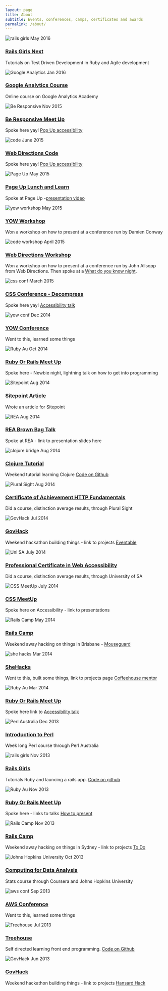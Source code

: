 ```yaml
---
layout: page
title: About
subtitle: Events, conferences, camps, certificates and awards
permalink: /about/
---
```

<div class="about-page wrapper">
  <div class="grid">
    <div class="icon">
    <img src="/img/railsgirls-sq.png" alt="rails girls">
      <span>May 2016</span>
    </div>
    <div class="description">
      <h3><a href="http://railsgirls.com/melbourne" target="_blank">Rails Girls Next</a></h3>
      <p>Tutorials on Test Driven Development in Ruby and Agile development</p>
    </div>
  </div>
  <div class="grid">
    <div class="icon">
    <img src="/img/googleanalytics.png" alt="Google Analytics">
      <span>Jan 2016</span>
    </div>
    <div class="description">
      <h3><a href="https://analyticsacademy.withgoogle.com/" target="_blank">Google Analytics Course</a></h3>
      <p>Online course on Google Analytics Academy</p>
    </div>
  </div>
  <div class="grid">
    <div class="icon">
    <img src="/img/beresponsive.jpeg" alt="Be Responsive">
      <span>Nov 2015</span>
    </div>
    <div class="description">
      <h3><a href="http://beresponsive.io/" target="_blank">Be Responsive Meet Up</a></h3>
      <p>Spoke here yay! <a href="/presentations/#a11y-code-2015">Pop Up accessibility</a></p>
    </div>
  </div>
  <div class="grid">
    <div class="icon">
    <img src="/img/Code-wrap-up_header.jpg" alt="code">
      <span>June 2015</span>
    </div>
    <div class="description">
      <h3><a href="https://www.webdirections.org/code15/" target="_blank">Web Directions Code</a></h3>
      <p>Spoke here yay! <a href="/presentations/#a11y-code-2015">Pop Up accessibility</a></p>
    </div>
  </div>
  <div class="grid">
    <div class="icon">
    <img src="/img/pageup.png" alt="Page Up">
      <span>May 2015</span>
    </div>
    <div class="description">
      <h3><a href="http://www.pageuppeople.com/" target="_blank">Page Up Lunch and Learn</a></h3>
      <p>Spoke at Page Up -<a href="/presentations/#a11y-pageup-2015">presentation video</a></p>
    </div>
  </div>
  <div class="grid">
    <div class="icon">
    <img src="/img/YOW.png" alt="yow workshop">
      <span>May 2015</span>
    </div>
    <div class="description">
      <h3><a href="https://www.eventbrite.com.au/e/yow-depthfirst-workshop-technical-presentation-with-damian-conway-tickets-15990610346?ref=ebapi" target="_blank">YOW Workshop</a></h3>
      <p>Won a workshop on how to present at a conference run by Damien Conway</p>
    </div>
  </div>
  <div class="grid">
    <div class="icon">
    <img src="/img/Code-wrap-up_header.jpg" alt="code workshop">
      <span>April 2015</span>
    </div>
    <div class="description">
      <h3><a href="https://www.webdirections.org/about/" target="_blank">Web Directions Workshop</a></h3>
      <p>Won a workshop on how to present at a conference run by John Allsopp from Web Directions. Then spoke at a <a href="/presentations/#a11y-wdyk-2015">What do you know night</a>.</p>
    </div>
  </div>
  <div class="grid">
    <div class="icon">
    <img src="/img/decompress.png" alt="css conf">
      <span>March 2015</span>
    </div>
    <div class="description">
      <h3><a href="http://decompress.com.au/" target="_blank">CSS Conference - Decompress</a></h3>
      <p>Spoke here yay! <a href="presentations/#a11y-decompress-2015">Accessibility talk</a></p>
    </div>
  </div>
  <div class="grid">
    <div class="icon">
    <img src="/img/YOW.png" alt="yow conf">
      <span>Dec 2014</span>
    </div>
    <div class="description">
      <h3><a href="http://melbourne.yowconference.com.au/archive-2014/" target="_blank">YOW Conference</a></h3>
      <p>Went to this, learned some things</p>
    </div>
  </div>
  <div class="grid">
    <div class="icon">
    <img src="/img/ruby_au_red_logo.svg" alt="Ruby Au">
      <span>Oct 2014</span>
    </div>
    <div class="description">
      <h3><a href="http://ruby.org.au/meetups/mel.html">Ruby Or Rails Meet Up</a></h3>
      <p>Spoke here - Newbie night, lightning talk on how to get into programming</p>
    </div>
  </div>
  <div class="grid">
    <div class="icon">
    <img src="/img/sitepoint.jpg" alt="Sitepoint">
      <span>Aug 2014</span>
    </div>
    <div class="description">
      <h3><a href="https://www.sitepoint.com/making-bootstrap-accessible/" target="_blank">Sitepoint Article</a></h3>
      <p>Wrote an article for Sitepoint</p>
    </div>
  </div>
  <div class="grid">
    <div class="icon">
    <img src="/img/rea.png" alt="REA">
      <span>Aug 2014</span>
    </div>
    <div class="description">
      <h3><a href="https://www.rea-group.com/IRM/content/default.aspx" target="_blank">REA Brown Bag Talk</a></h3>
      <p>Spoke at REA - link to presentation slides here</p>
    </div>
  </div>
  <div class="grid">
    <div class="icon">
    <img src="/img/clojurebridge.jpg" alt="clojure bridge">
      <span>Aug 2014</span>
    </div>
    <div class="description">
      <h3><a href="http://www.clojurebridge.org/events/2014-08-01-melbourne-australia" target="_blank">Clojure Tutorial</a></h3>
      <p>Weekend tutorial learning Clojure <a href="https://github.com/Rhiana/clojure_kittens" target="_blank">Code on Github</a></p>
    </div>
  </div>
  <div class="grid">
    <div class="icon">
    <img src="/img/pluralsight.jpg" alt="Plural Sight">
      <span>Aug 2014</span>
    </div>
    <div class="description">
      <h3><a href="https://www.pluralsight.com/courses/xhttp-fund" target="_blank">Certificate of Achievement HTTP Fundamentals</a></h3>
      <p>Did a course, distinction average results, through Plural Sight</p>
    </div>
  </div>
  <div class="grid">
    <div class="icon">
    <img src="/img/govhack.png" alt="GovHack">
      <span>Jul 2014</span>
    </div>
    <div class="description">
      <h3><a href="https://www.govhack.org/" target="_blank">GovHack</a></h3>
      <p>Weekend hackathon building things - link to projects <a href="/portfolio/#govhack2014">Eventable</a></p>
    </div>
  </div>
  <div class="grid">
    <div class="icon">
    <img src="/img/unisa.png" alt="Uni SA">
      <span>July 2014</span>
    </div>
    <div class="description">
      <h3><a href="http://www.unisa.edu.au/education-arts-and-social-sciences/communication-international-studies-and-languages/pcwa/" target="_blank">Professional Certificate in Web Accessibility</a></h3>
      <p>Did a course, distinction average results, through University of SA</p>
    </div>
  </div>
  <div class="grid">
    <div class="icon">
    <img src="/img/cssmeetup.jpeg" alt="CSS MeetUp">
      <span>July 2014</span>
    </div>
    <div class="description">
      <h3><a href="http://www.meetup.com/en-AU/MelbCSS/" target="_blank">CSS MeetUp</a></h3>
      <p>Spoke here on Accessibility - link to presentations</p>
    </div>
  </div>
  <div class="grid">
    <div class="icon">
    <img src="/img/railscamp.jpg" alt="Rails Camp">
      <span>May 2014</span>
    </div>
    <div class="description">
      <h3><a href="http://railscamps.com/">Rails Camp</a></h3>
      <p>Weekend away hacking on things in Brisbane - <a href="/portfolio/#mouseguard2014">Mouseguard</a></p>
    </div>
  </div>
  <div class="grid">
    <div class="icon">
    <img src="/img/shehacks.jpeg" alt="she hacks">
      <span>Mar 2014</span>
    </div>
    <div class="description">
      <h3><a href="http://www.meetup.com/en-AU/Girl-Geek-Dinners-Melbourne/events/166332712/">SheHacks</a></h3>
      <p>Went to this, built some things, link to projects page <a href="/portfolio/#shehacks2014">Coffeehouse mentor</a></p>
    </div>
  </div>
  <div class="grid">
    <div class="icon">
    <img src="/img/ruby_au_red_logo.svg" alt="Ruby Au">
      <span>Mar 2014</span>
    </div>
    <div class="description">
      <h3><a href="http://ruby.org.au/meetups/mel.html">Ruby Or Rails Meet Up</a></h3>
      <p>Spoke here link to <a href="/presentations/#a11y-roro-2014">Accessibility talk</a></p>
    </div>
  </div>
  <div class="grid">
    <div class="icon">
    <img src="/img/perltraining.png" alt="Perl Australia">
      <span>Dec 2013</span>
    </div>
    <div class="description">
      <h3><a href="http://perltraining.com.au/courses/programmingperl.html">Introduction to Perl</a></h3>
      <p>Week long Perl course through Perl Australia</p>
    </div>
  </div>
  <div class="grid">
    <div class="icon">
    <img src="/img/railsgirls-sq.png" alt="rails girls">
      <span>Nov 2013</span>
    </div>
    <div class="description">
      <h3><a href="http://railsgirls.com/melbourne" target="_blank">Rails Girls</a></h3>
      <p>Tutorials Ruby and launcing a rails app. <a href="https://github.com/Rhiana/railsgirls" target="_blank">Code on github</a></p>
    </div>
  </div>
  <div class="grid">
    <div class="icon">
    <img src="/img/ruby_au_red_logo.svg" alt="Ruby Au">
      <span>Nov 2013</span>
    </div>
    <div class="description">
      <h3><a href="http://ruby.org.au/meetups/mel.html">Ruby Or Rails Meet Up</a></h3>
      <p>Spoke here - links to talks <a href="/presentations/#present-roro-2013">How to present</a></p>
    </div>
  </div>
  <div class="grid">
    <div class="icon">
    <img src="/img/railscamp.jpg" alt="Rails Camp">
      <span>Nov 2013</span>
    </div>
    <div class="description">
      <h3><a href="http://railscamps.com/">Rails Camp</a></h3>
      <p>Weekend away hacking on things in Sydney - link to projects <a href="/portfolio/#todo2013">To Do</a></p>
    </div>
  </div>
  <div class="grid">
    <div class="icon">
    <img src="/img/johns-hopkins-university-thumb.jpg" alt="Johns Hopkins University">
      <span>Oct 2013</span>
    </div>
    <div class="description">
      <h3><a href="https://www.coursera.org/learn/r-programming">Computing for Data Analysis</a></h3>
      <p>Stats course through Coursera and Johns Hopkins University</p>
    </div>
  </div>
  <div class="grid">
    <div class="icon">
    <img src="/img/awsomeday.jpg" alt="aws conf">
      <span>Sep 2013</span>
    </div>
    <div class="description">
      <h3><a href="https://aws.amazon.com/about-aws/events/" target="_blank">AWS Conference</a></h3>
      <p>Went to this, learned some things</p>
    </div>
  </div>
  <div class="grid">
    <div class="icon">
    <img src="/img/treehouse.png" alt="Treehouse">
      <span>Jul 2013</span>
    </div>
    <div class="description">
      <h3><a href="https://teamtreehouse.com/" target="_blank">Treehouse</a></h3>
      <p>Self directed learning front end programming. <a href="https://github.com/Rhiana/treebook" target="_blank">Code on Github</a></p>
    </div>
  </div>
  <div class="grid">
    <div class="icon">
    <img src="/img/govhack.png" alt="GovHack">
      <span>Jun 2013</span>
    </div>
    <div class="description">
      <h3><a href="https://www.govhack.org/" target="_blank">GovHack</a></h3>
      <p>Weekend hackathon building things - link to projects <a href="/portfolio/#govhack2013">Hansard Hack</a></p>
    </div>
  </div>
</div>